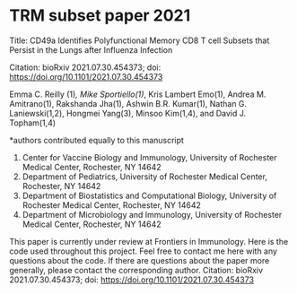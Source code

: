 # TRM subset paper 2021

Title: CD49a Identifies Polyfunctional Memory CD8 T cell Subsets that Persist in the Lungs after Influenza Infection

Citation: bioRxiv 2021.07.30.454373; doi: https://doi.org/10.1101/2021.07.30.454373 

Emma C. Reilly (1)*, Mike Sportiello(1)*, Kris Lambert Emo(1), Andrea M. Amitrano(1), Rakshanda Jha(1), Ashwin B.R. Kumar(1), Nathan G. Laniewski(1,2), Hongmei Yang(3), Minsoo Kim(1,4), and David J. Topham(1,4)

*authors contributed equally to this manuscript
1. Center for Vaccine Biology and Immunology, University of Rochester Medical Center, Rochester, NY 14642
2. Department of Pediatrics, University of Rochester Medical Center, Rochester, NY 14642
3. Department of Biostatistics and Computational Biology, University of Rochester Medical Center, Rochester, NY 14642
4. Department of Microbiology and Immunology, University of Rochester Medical Center, Rochester, NY 14642

This paper is currently under review at Frontiers in Immunology. Here is the code used throughout this project. Feel free to contact me here with any questions about the code. If there are questions about the paper more generally, please contact the corresponding author. Citation: bioRxiv 2021.07.30.454373; doi: https://doi.org/10.1101/2021.07.30.454373 
